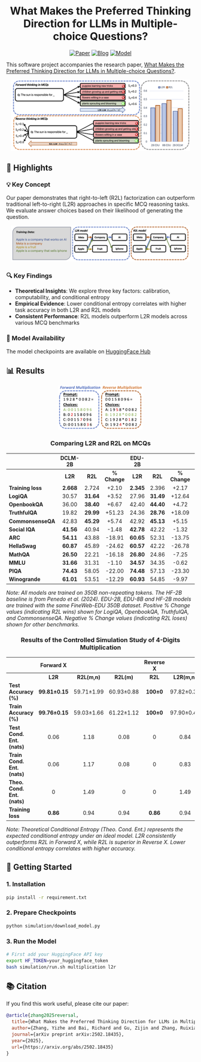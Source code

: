 <div align="center">
  <h1>What Makes the Preferred Thinking Direction for LLMs in Multiple-choice Questions?</h1>

  [![Paper](https://img.shields.io/badge/Paper-Arxiv%20Link-green)](https://arxiv.org/abs/2502.18435)
  [![Blog](https://img.shields.io/badge/Blog-Apple%20ML-blue)](https://machinelearning.apple.com)
  [![Model](https://img.shields.io/badge/Model-HuggingFace%20Hub-orange)](https://huggingface.co/apple/ml-reversal-blessing)
</div>

This software project accompanies the research paper, [What Makes the Preferred Thinking Direction for LLMs in Multiple-choice Questions?](https://arxiv.org/abs/2502.18435).

<div align="center">
  <img src="figures/figure1.png" width="95%" alt="Main concept illustration">
</div>

## 🌟 Highlights

### 💡 Key Concept
Our paper demonstrates that right-to-left (R2L) factorization can outperform traditional left-to-right (L2R) approaches in specific MCQ reasoning tasks. We evaluate answer choices based on their likelihood of generating the question.

<div align="center">
  <img src="figures/figure2.png" width="95%" alt="Comparison of forward vs. reverse thinking in MCQs">
</div>

### 🔍 Key Findings
- **Theoretical Insights**: We explore three key factors: calibration, computability, and conditional entropy
- **Empirical Evidence**: Lower conditional entropy correlates with higher task accuracy in both L2R and R2L models
- **Consistent Performance**: R2L models outperform L2R models across various MCQ benchmarks

### 🤗 Model Availability
The model checkpoints are available on [HuggingFace Hub](https://huggingface.co/apple/ml-reversal-blessing)
## 📊 Results
<div align="center">
  <img src="figures/sim.png" width="45%" alt="Correlation between conditional entropy and task accuracy">
</div>

<div align="center">


### Comparing L2R and R2L on MCQs

| | **DCLM-2B** |||  **EDU-2B** ||| **EDU-8B** ||| **HF-2B** |
|:--|:--:|:--:|:--:|:--:|:--:|:--:|:--:|:--:|:--:|:--:|
| | **L2R** | **R2L** | **% Change** | **L2R** | **R2L** | **% Change** | **L2R** | **R2L** | **% Change** | **L2R** |
| **Training loss** | **2.668** | 2.724 | +2.10 | **2.345** | 2.396 | +2.17 | **2.087** | 2.138 | +2.44 | - |
| **LogiQA** | 30.57 | **31.64** | +3.52 | 27.96 | **31.49** | +12.64 | 29.95 | **31.03** | +3.61 | - |
| **OpenbookQA** | 36.00 | **38.40** | +6.67 | 42.40 | **44.40** | +4.72 | 45.00 | **48.40** | +7.56 | 41.04 |
| **TruthfulQA** | 19.82 | **29.99** | +51.23 | 24.36 | **28.76** | +18.09 | 24.97 | **31.70** | +26.95 | - |
| **CommonsenseQA** | 42.83 | **45.29** | +5.74 | 42.92 | **45.13** | +5.15 | 39.15 | **44.96** | +14.84 | 36.60 |
| **Social IQA** | **41.56** | 40.94 | -1.48 | **42.78** | 42.22 | -1.32 | **44.58** | 43.50 | -2.42 | 40.52 |
| **ARC** | **54.11** | 43.88 | -18.91 | **60.65** | 52.31 | -13.75 | **68.29** | 56.22 | -17.67 | 57.47 |
| **HellaSwag** | **60.87** | 45.89 | -24.62 | **60.57** | 42.22 | -26.78 | **71.60** | 49.22 | -31.26 | 59.34 |
| **MathQA** | **26.50** | 22.21 | -16.18 | **26.80** | 24.86 | -7.25 | **28.77** | 25.33 | -11.96 | - |
| **MMLU** | **31.66** | 31.31 | -1.10 | **34.57** | 34.35 | -0.62 | **38.90** | 37.11 | -4.60 | 37.35 |
| **PIQA** | **74.43** | 58.05 | -22.00 | **74.48** | 57.13 | -23.30 | **77.80** | 59.14 | -23.98 | 76.70 |
| **Winogrande** | **61.01** | 53.51 | -12.29 | **60.93** | 54.85 | -9.97 | **65.75** | 54.70 | -16.81 | 57.54 |

</div>

*Note: All models are trained on 350B non-repeating tokens. The HF-2B baseline is from Penedo et al. (2024). EDU-2B, EDU-8B and HF-2B models are trained with the same FineWeb-EDU 350B dataset. Positive % Change values (indicating R2L wins) shown for LogiQA, OpenbookQA, TruthfulQA, and CommonsenseQA. Negative % Change values (indicating R2L loses) shown for other benchmarks.*

<div align="center">

### Results of the Controlled Simulation Study of 4-Digits Multiplication

| | **Forward X** || | **Reverse X** || |
|:--|:--:|:--:|:--:|:--:|:--:|:--:|
| | **L2R** | **R2L(m,n)** | **R2L(m)** | **R2L** | **L2R(m,n)** | **L2R(n)** |
| **Test Accuracy (%)** | **99.81±0.15** | 59.71±1.99 | 60.93±0.88 | **100±0** | 97.82±0.35 | 99.85±0.10 |
| **Train Accuracy (%)** | **99.76±0.15** | 59.03±1.66 | 61.22±1.12 | **100±0** | 97.90±0.42 | 99.98±0.04 |
| **Test Cond. Ent. (nats)** | 0.06 | 1.18 | 0.08 | 0 | 0.84 | 0.01 |
| **Train Cond. Ent. (nats)** | 0.06 | 1.17 | 0.08 | 0 | 0.83 | 0.01 |
| **Theo. Cond. Ent. (nats)** | 0 | 1.49 | 0 | 0 | 1.49 | 0 |
| **Training loss** | **0.86** | 0.94 | 0.94 | **0.86** | 0.94 | 0.94 |

</div>

*Note: Theoretical Conditional Entropy (Theo. Cond. Ent.) represents the expected conditional entropy under an ideal model. L2R consistently outperforms R2L in Forward X, while R2L is superior in Reverse X. Lower conditional entropy correlates with higher accuracy.*

## 🚀 Getting Started

### 1. Installation
```bash
pip install -r requirement.txt
```

### 2. Prepare Checkpoints
```bash
python simulation/download_model.py
```

### 3. Run the Model
```bash
# First add your HuggingFace API key
export HF_TOKEN=your_huggingface_token
bash simulation/run.sh multiplication l2r
```

## 📚 Citation

If you find this work useful, please cite our paper:

```bibtex
@article{zhang2025reversal,
  title={What Makes the Preferred Thinking Direction for LLMs in Multiple-choice Questions?},
  author={Zhang, Yizhe and Bai, Richard and Gu, Zijin and Zhang, Ruixiang and Gu, Jiatao and Abbe, Emmanuel and Bengio, Samy and Jaitly, Navdeep},
  journal={arXiv preprint arXiv:2502.18435},
  year={2025},
  url={https://arxiv.org/abs/2502.18435}
}
```
